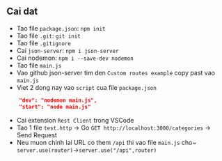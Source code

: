 ## Cai dat

- Tao file `package.json`: `npm init`
- Tao file `.git`: `git init`
- Tao file `.gitignore`
- Cai `json-server`: `npm i json-server`
- Cai nodemon: `npm i --save-dev nodemon`
- Tao file `main.js`
- Vao github json-server tim den `Custom routes example` copy past vao `main.js`
- Viet 2 dong nay vao `script` cua file `package.json`

```json
    "dev": "nodemon main.js",
    "start": "node main.js"
```

- Cai extension `Rest Client` trong VSCode
- Tao 1 file `test.http` -> Go `GET http://localhost:3000/categories` -> Send Request
- Neu muon chinh lai URL co them `/api` thi vao file `main.js` cho~ `server.use(router)`->`server.use("/api",router)`
